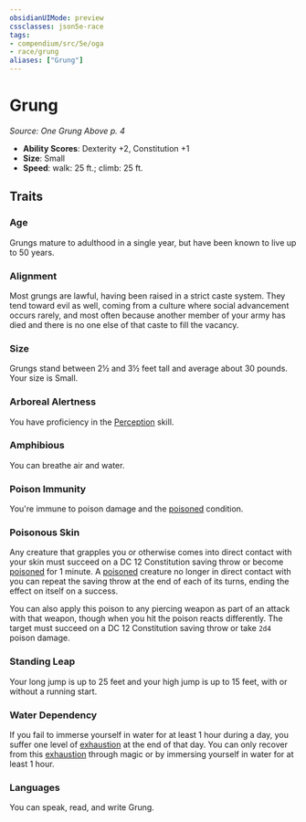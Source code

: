 ```yaml
---
obsidianUIMode: preview
cssclasses: json5e-race
tags:
- compendium/src/5e/oga
- race/grung
aliases: ["Grung"]
---
```

# Grung
*Source: One Grung Above p. 4*  

- **Ability Scores**: Dexterity +2, Constitution +1
- **Size**: Small
- **Speed**: walk: 25 ft.; climb: 25 ft.

## Traits

### Age

Grungs mature to adulthood in a single year, but have been known to live up to 50 years.

### Alignment

Most grungs are lawful, having been raised in a strict caste system. They tend toward evil as well, coming from a culture where social advancement occurs rarely, and most often because another member of your army has died and there is no one else of that caste to fill the vacancy.

### Size

Grungs stand between 2½ and 3½ feet tall and average about 30 pounds. Your size is Small.

### Arboreal Alertness

You have proficiency in the [Perception](Mechanics/Rules/skills.md#Perception) skill.

### Amphibious

You can breathe air and water.

### Poison Immunity

You're immune to poison damage and the [poisoned](Mechanics/Rules/conditions.md#Poisoned) condition.

### Poisonous Skin

Any creature that grapples you or otherwise comes into direct contact with your skin must succeed on a DC 12 Constitution saving throw or become [poisoned](Mechanics/Rules/conditions.md#Poisoned) for 1 minute. A [poisoned](Mechanics/Rules/conditions.md#Poisoned) creature no longer in direct contact with you can repeat the saving throw at the end of each of its turns, ending the effect on itself on a success.

You can also apply this poison to any piercing weapon as part of an attack with that weapon, though when you hit the poison reacts differently. The target must succeed on a DC 12 Constitution saving throw or take `2d4` poison damage.

### Standing Leap

Your long jump is up to 25 feet and your high jump is up to 15 feet, with or without a running start.

### Water Dependency

If you fail to immerse yourself in water for at least 1 hour during a day, you suffer one level of [exhaustion](Mechanics/Rules/conditions.md#Exhaustion) at the end of that day. You can only recover from this [exhaustion](Mechanics/Rules/conditions.md#Exhaustion) through magic or by immersing yourself in water for at least 1 hour.

### Languages

You can speak, read, and write Grung.